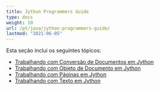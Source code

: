 ```yaml
---
title: Jython Programmers Guide
type: docs
weight: 10
url: /pt/java/jython-programmers-guide/
lastmod: "2021-06-05"
---
```


Esta seção inclui os seguintes tópicos:

- [Trabalhando com Conversão de Documentos em Jython](/pdf/pt/java/working-with-document-conversion-in-jython/)
- [Trabalhando com Objeto de Documento em Jython](/pdf/pt/java/working-with-document-object-in-jython/)
- [Trabalhando com Páginas em Jython](/pdf/pt/java/working-with-pages-in-jython/)
- [Trabalhando com Texto em Jython](/pdf/pt/java/working-with-text-in-jython/)